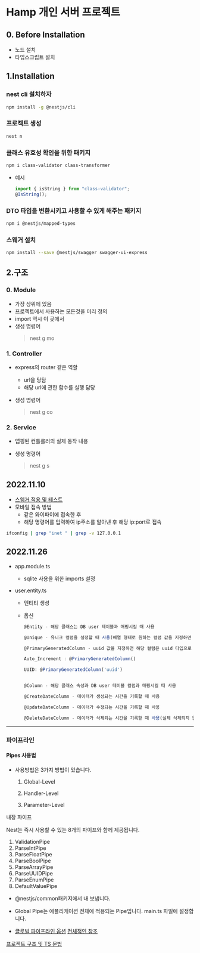 # Hamp 개인 서버 프로젝트

## 0. Before Installation

- 노드 설치
- 타입스크립트 설치

## 1.Installation

### nest cli 설치하자

```bash
npm install -g @nestjs/cli
```

### 프로젝트 생성

```bash
nest n
```

### 클래스 유효성 확인을 위한 패키지

```bash
npm i class-validator class-transformer
```

- 예시

  ```ts
  import { isString } from "class-validator";
  @IsString();
  ```

### DTO 타입을 변환시키고 사용할 수 있게 해주는 패키지

```bash
npm i @nestjs/mapped-types
```

### 스웨거 설치

```bash
npm install --save @nestjs/swagger swagger-ui-express
```

## 2.구조

### 0. Module

- 가장 상위에 있음
- 프로젝트에서 사용하는 모든것을 미리 정의
- import 역시 이 곳에서
- 생성 명령어
  > nest g mo

### 1. Controller

- express의 router 같은 역할

  - url을 당담
  - 해당 url에 관한 함수를 실행 담당

- 생성 명령어
  > nest g co

### 2. Service

- 맵핑된 컨틀롤러의 실제 동작 내용

- 생성 명령어
  > nest g s

## 2022.11.10

- [스웨거 적용 및 테스트](https://jhyeok.com/nestjs-swagger/)
- 모바일 접속 방법
  - 같은 와이파이에 접속한 후
  - 해당 명령어를 입력하여 ip주소를 알아낸 후 해당 ip:port로 접속

```bash
ifconfig | grep "inet " | grep -v 127.0.0.1
```

## 2022.11.26

- app.module.ts

  - sqlite 사용을 위한 imports 설정

- user.entity.ts

  - 엔티티 생성
  - 옵션

    ```typescript
    @Entity - 해당 클래스는 DB user 테이블과 매핑시킬 때 사용

    @Unique - 유니크 컬럼을 설정할 때 사용(배열 형태로 원하는 컬럼 값을 지정하면 된다)

    @PrimaryGeneratedColumn - uuid 값을 지정하면 해당 컬럼은 uuid 타입으로 설정이 되며, Auto Increment 타입으로 설정

    Auto_Increment : @PrimaryGeneratedColumn()

    UUID: @PrimaryGeneratedColumn('uuid')


    @Column - 해당 클래스 속성과 DB user 테이블 컬럼과 매핑시킬 때 사용

    @CreateDateColumn - 데이터가 생성되는 시간을 기록할 때 사용

    @UpdateDateColumn - 데이터가 수정되는 시간을 기록할 때 사용

    @DeleteDateColumn - 데이터가 삭제되는 시간을 기록할 때 사용(실제 삭제되지 않는다. 백업 서버가 없다면 해당 옵션을 사용!!)

    ```

---

### 파이프라인

#### Pipes 사용법

- 사용방법은 3가지 방법이 있습니다.

  1. Global-Level

  2. Handler-Level

  3. Parameter-Level

내장 파이프

Nest는 즉시 사용할 수 있는 8개의 파이프와 함께 제공됩니다.

1.  ValidationPipe
2.  ParseIntPipe
3.  ParseFloatPipe
4.  ParseBoolPipe
5.  ParseArrayPipe
6.  ParseUUIDPipe
7.  ParseEnumPipe
8.  DefaultValuePipe

- @nestjs/common패키지에서 내 보냅니다.

- Global Pipe는 애플리케이션 전체에 적용되는 Pipe입니다. main.ts 파일에 설정합니다.

- [글로벌 파이프라인 옵션](https://docs.nestjs.com/techniques/validation)
  [전체적인 참조](https://any-ting.tistory.com/113)

[프로젝트 구조 및 TS 문법](https://github.com/yongbeomkwak/LearningTS)
